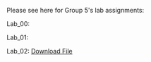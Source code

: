 Please see here for Group 5's lab assignments:

Lab_00: 

Lab_01: 

Lab_02: <a href="Assignment 3_NW.ipynb">Download File</a>
